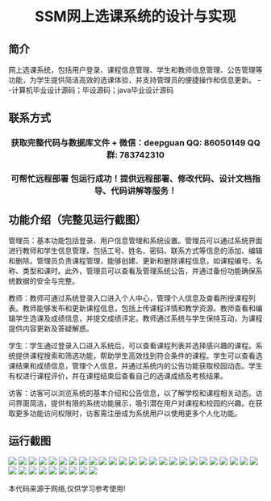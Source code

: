 <p><h1 align="center">SSM网上选课系统的设计与实现</h1></p>

## 简介
网上选课系统，包括用户登录、课程信息管理、学生和教师信息管理、公告管理等功能，为学生提供简洁高效的选课体验，并支持管理员的便捷操作和信息更新。    --计算机毕业设计源码；毕设源码；java毕业设计源码


## 联系方式
<p><h3 align="center">获取完整代码与数据库文件 + 微信：deepguan QQ: 86050149 QQ群: 783742310</h3></p>
<p><h3 align="center">可帮忙远程部署 包运行成功！提供远程部署、修改代码、设计文档指导、代码讲解等服务！</h3></p>

## 功能介绍（完整见运行截图）
管理员：基本功能包括登录、用户信息管理和系统设置。管理员可以通过系统界面进行教师和学生信息管理，包括工号、姓名、密码、联系方式等信息的添加、编辑和删除。管理员负责课程管理，能够创建、更新和删除课程信息，如课程编号、名称、类型和课时。此外，管理员可以查看及管理系统公告，并通过备份功能确保系统数据的安全与完整。

教师：教师可通过系统登录入口进入个人中心，管理个人信息及查看所授课程列表。教师能够发布和更新课程信息，包括上传课程详情和教学资源。教师查看和编辑学生选课及成绩信息，并提交成绩评定。教师通过系统与学生保持互动，为课程提供内容更新及答疑解惑。

学生：学生通过登录入口进入系统后，可以查看课程列表并选择感兴趣的课程。系统提供课程搜索和筛选功能，帮助学生高效找到符合条件的课程。学生可以查看选课结果和成绩信息，管理个人信息，并通过系统内的公告功能获取校园动态。学生有权进行课程评价，并在课程结束后查看自己的选课成绩及考核结果。

访客：访客可以浏览系统的基本介绍和公告信息，以了解学校和课程相关动态。访问界面简洁，提供有限的系统功能展示，吸引潜在用户对课程和校园的兴趣。在获取更多功能访问权限时，访客需注册成为系统用户以使用更多个人化功能。


## 运行截图
![](img/001.jpg)
![](img/002.jpg)
![](img/003.jpg)
![](img/004.jpg)
![](img/005.jpg)
![](img/006.jpg)
![](img/007.jpg)
![](img/008.jpg)
![](img/009.jpg)
![](img/010.jpg)
![](img/011.jpg)
![](img/012.jpg)
![](img/013.jpg)
![](img/014.jpg)
![](img/015.jpg)
![](img/016.jpg)
![](img/017.jpg)
![](img/018.jpg)
![](img/019.jpg)
![](img/020.jpg)
![](img/021.jpg)
![](img/022.jpg)
![](img/023.jpg)
![](img/024.jpg)
![](img/025.jpg)
![](img/026.jpg)
![](img/027.jpg)
![](img/028.jpg)
![](img/029.jpg)
![](img/030.jpg)
![](img/031.jpg)
![](img/032.jpg)
![](img/033.jpg)
![](img/034.jpg)

<p>本代码来源于网络,仅供学习参考使用!</p>
